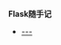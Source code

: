 <!--  * [<center>首页</center>](python-flask/README.md) -->

**Flask随手记**
* [---](python-flask/docker容器使用)





